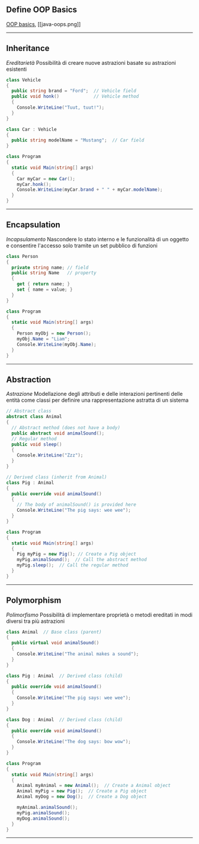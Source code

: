 ## Define OOP Basics
[OOP basics](https://www.indeed.com/career-advice/career-development/what-is-object-oriented-programming), [[java-oops.png]]

---

## Inheritance
_Ereditarietà_ Possibilità di creare nuove astrazioni basate su astrazioni esistenti
```csharp
class Vehicle  
{
  public string brand = "Ford";  // Vehicle field
  public void honk()             // Vehicle method 
  {                    
    Console.WriteLine("Tuut, tuut!");
  }
}

class Car : Vehicle 
{
  public string modelName = "Mustang";  // Car field
}

class Program
{
  static void Main(string[] args)
  {
    Car myCar = new Car();
    myCar.honk();
    Console.WriteLine(myCar.brand + " " + myCar.modelName);
  }
}
```

---

## Encapsulation
_Incapsulamento_ Nascondere lo stato interno e le funzionalità di un oggetto e consentire l'accesso solo tramite un set pubblico di funzioni
```csharp
class Person
{
  private string name; // field
  public string Name   // property
  {
    get { return name; }
    set { name = value; }
  }
}

class Program
{
  static void Main(string[] args)
  {
    Person myObj = new Person();
    myObj.Name = "Liam";
    Console.WriteLine(myObj.Name);
  }
}
```

---

## Abstraction
_Astrazione_ Modellazione degli attributi e delle interazioni pertinenti delle entità come classi per definire una rappresentazione astratta di un sistema
```csharp
// Abstract class
abstract class Animal
{
  // Abstract method (does not have a body)
  public abstract void animalSound();
  // Regular method
  public void sleep()
  {
    Console.WriteLine("Zzz");
  }
}

// Derived class (inherit from Animal)
class Pig : Animal
{
  public override void animalSound()
  {
    // The body of animalSound() is provided here
    Console.WriteLine("The pig says: wee wee");
  }
}

class Program
{
  static void Main(string[] args)
  {
    Pig myPig = new Pig(); // Create a Pig object
    myPig.animalSound();  // Call the abstract method
    myPig.sleep();  // Call the regular method
  }
}
```

---

## Polymorphism
_Polimorfismo_ Possibilità di implementare proprietà o metodi ereditati in modi diversi tra più astrazioni
```csharp
class Animal  // Base class (parent) 
{
  public virtual void animalSound() 
  {
    Console.WriteLine("The animal makes a sound");
  }
}

class Pig : Animal  // Derived class (child) 
{
  public override void animalSound() 
  {
    Console.WriteLine("The pig says: wee wee");
  }
}

class Dog : Animal  // Derived class (child) 
{
  public override void animalSound() 
  {
    Console.WriteLine("The dog says: bow wow");
  }
}

class Program 
{
  static void Main(string[] args) 
  {
    Animal myAnimal = new Animal();  // Create a Animal object
    Animal myPig = new Pig();  // Create a Pig object
    Animal myDog = new Dog();  // Create a Dog object

    myAnimal.animalSound();
    myPig.animalSound();
    myDog.animalSound();
  }
}
```

---
